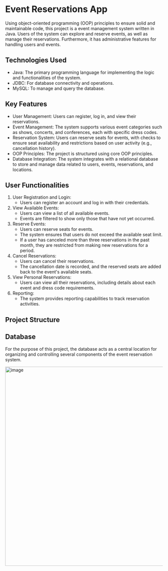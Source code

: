 # Event Reservations App

Using object-oriented programming (OOP) principles to ensure solid and maintainable code, this project is a event management system written in Java. Users of the system can explore and reserve events, as well as manage their reservations. Furthermore, it has administrative features for handling users and events.

## Technologies Used
  - Java: The primary programming language for implementing the logic and functionalities of the system.
  - JDBC: For database connectivity and operations.
  - MySQL: To manage and query the database.

## Key Features

  - User Management: Users can register, log in, and view their reservations.
  - Event Management: The system supports various event categories such as shows, concerts, and conferences, each with specific dress codes.
  - Reservation System: Users can reserve seats for events, with checks to ensure seat availability and restrictions based on user activity (e.g., cancellation history).
  - OOP Principles: The project is structured using core OOP principles.
  - Database Integration: The system integrates with a relational database to store and manage data related to users, events, reservations, and locations.

 ## User Functionalities

 1. User Registration and Login:
      - Users can register an account and log in with their credentials.
 2. View Available Events:
      - Users can view a list of all available events.
      - Events are filtered to show only those that have not yet occurred.
 3. Reserve Events:
      - Users can reserve seats for events.
      - The system ensures that users do not exceed the available seat limit.
      - If a user has canceled more than three reservations in the past month, they are restricted from making new reservations for a period.
 4. Cancel Reservations:
      - Users can cancel their reservations.
      - The cancellation date is recorded, and the reserved seats are added back to the event's available seats.
 5. View Personal Reservations:
      - Users can view all their reservations, including details about each event and dress code requirements.
 6. Reporting:
      - The system provides reporting capabilities to track reservation activities.

## Project Structure



## Database

For the purpose of this project, the database acts as a central location for organizing and controlling several components of the event reservation system.

<img width="635" alt="image" src="https://github.com/SaicuCarina/Event_Reservations_App_Java/assets/93483071/d73e9570-3c76-4b5a-854e-f62daf20ae79">

